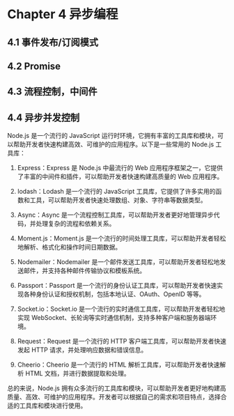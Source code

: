 # Chapter 4 异步编程

## 4.1 事件发布/订阅模式

## 4.2 Promise

## 4.3 流程控制，中间件

## 4.4 异步并发控制

Node.js 是一个流行的 JavaScript 运行时环境，它拥有丰富的工具库和模块，可以帮助开发者快速构建高效、可维护的应用程序。以下是一些常用的 Node.js 工具库：

1. Express：Express 是 Node.js 中最流行的 Web 应用程序框架之一，它提供了丰富的中间件和插件，可以帮助开发者快速构建高质量的 Web 应用程序。

2. lodash：Lodash 是一个流行的 JavaScript 工具库，它提供了许多实用的函数和工具，可以帮助开发者快速处理数组、对象、字符串等数据类型。

3. Async：Async 是一个流程控制工具库，可以帮助开发者更好地管理异步代码，并处理复杂的流程和依赖关系。

4. Moment.js：Moment.js 是一个流行的时间处理工具库，可以帮助开发者轻松地解析、格式化和操作时间日期数据。

5. Nodemailer：Nodemailer 是一个邮件发送工具库，可以帮助开发者轻松地发送邮件，并支持各种邮件传输协议和模板系统。

6. Passport：Passport 是一个流行的身份认证工具库，可以帮助开发者快速实现各种身份认证和授权机制，包括本地认证、OAuth、OpenID 等等。

7. Socket.io：Socket.io 是一个流行的实时通信工具库，可以帮助开发者轻松地实现 WebSocket、长轮询等实时通信机制，支持多种客户端和服务器端环境。

8. Request：Request 是一个流行的 HTTP 客户端工具库，可以帮助开发者快速发起 HTTP 请求，并处理响应数据和错误信息。

9. Cheerio：Cheerio 是一个流行的 HTML 解析工具库，可以帮助开发者快速解析 HTML 文档，并进行数据提取和处理。

总的来说，Node.js 拥有众多流行的工具库和模块，可以帮助开发者更好地构建高质量、高效、可维护的应用程序。开发者可以根据自己的需求和项目特点，选择合适的工具库和模块进行使用。
